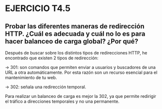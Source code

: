 # EJERCICIO T4.5

## Probar las diferentes maneras de redirección HTTP. ¿Cuál es adecuada y cuál no lo es para hacer balanceo de carga global? ¿Por qué?

Después de buscar sobre los distintos tipos de redirecciones HTTP, he encontrado que existen 2 tipos de redirección:

-> 301: son comandos que permiten enviar a usuarios y buscadores de una URL  a otra automáticamente. Por esta razón son un recurso esencial para el mantenimiento de tu web.

-> 302: señala una redirección temporal.

Para realizar un balanceo de carga es mejor la 302, ya que permite redirigir el tráfico a direcciones temporales y no una permanente. 
